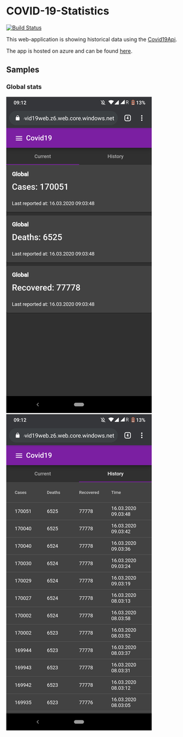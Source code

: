 # COVID-19-Statistics

[![Build Status](https://travis-ci.com/alsami/Covid-19-Statistics.svg?branch=master)](https://travis-ci.com/alsami/Covid-19-Statistics)

This web-application is showing historical data using the [Covid19Api](https://github.com/alsami/Covid-19-API).

The app is hosted on azure and can be found [here](http://app-covid-19-statistics.azurewebsites.net).

## Samples

### Global stats

![test](./screenshots/current_global.png)
![test](./screenshots/history_global.png)
